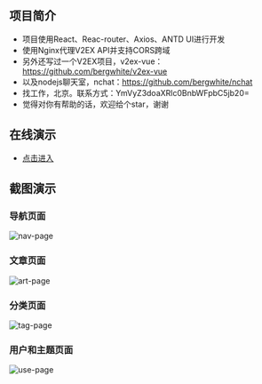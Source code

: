 ## 项目简介

* 项目使用React、Reac-router、Axios、ANTD UI进行开发
* 使用Nginx代理V2EX API并支持CORS跨域
* 另外还写过一个V2EX项目，v2ex-vue：https://github.com/bergwhite/v2ex-vue
* 以及nodejs聊天室，nchat：https://github.com/bergwhite/nchat
* 找工作，北京。联系方式：YmVyZ3doaXRlc0BnbWFpbC5jb20=
* 觉得对你有帮助的话，欢迎给个star，谢谢

## 在线演示

* [点击进入](https://v2ex-react.bw2.me/)

## 截图演示

### 导航页面

![nav-page](http://atmp.oss-cn-qingdao.aliyuncs.com/img/v2ex-react_allPage.gif)

### 文章页面

![art-page](http://atmp.oss-cn-qingdao.aliyuncs.com/img/v2ex-react_articlePage.gif)

### 分类页面

![tag-page](http://atmp.oss-cn-qingdao.aliyuncs.com/img/v2ex-react_nodePage.gif)

### 用户和主题页面

![use-page](http://atmp.oss-cn-qingdao.aliyuncs.com/img/v2ex-react_userAndNodePage.gif)